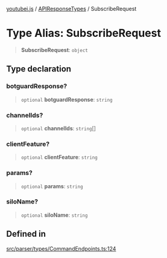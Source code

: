 [youtubei.js](../../../README.md) / [APIResponseTypes](../README.md) / SubscribeRequest

# Type Alias: SubscribeRequest

> **SubscribeRequest**: `object`

## Type declaration

### botguardResponse?

> `optional` **botguardResponse**: `string`

### channelIds?

> `optional` **channelIds**: `string`[]

### clientFeature?

> `optional` **clientFeature**: `string`

### params?

> `optional` **params**: `string`

### siloName?

> `optional` **siloName**: `string`

## Defined in

[src/parser/types/CommandEndpoints.ts:124](https://github.com/LuanRT/YouTube.js/blob/e54e499ff553dab51e6d9d1aebc090b50fec29ba/src/parser/types/CommandEndpoints.ts#L124)
